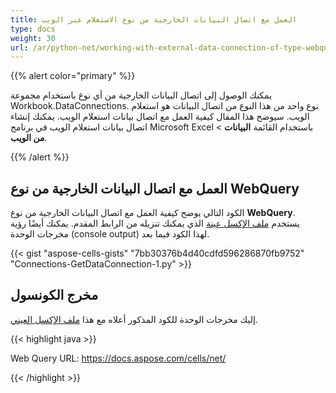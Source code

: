 ```yaml
---
title: العمل مع اتصال البيانات الخارجية من نوع الاستعلام عبر الويب
type: docs
weight: 30
url: /ar/python-net/working-with-external-data-connection-of-type-webquery/
---
```


{{% alert color="primary" %}}

يمكنك الوصول إلى اتصال البيانات الخارجية من أي نوع باستخدام مجموعة Workbook.DataConnections. نوع واحد من هذا النوع من اتصال البيانات هو استعلام الويب. سيوضح هذا المقال كيفية العمل مع اتصال بيانات استعلام الويب. يمكنك إنشاء اتصال بيانات استعلام الويب في برنامج Microsoft Excel باستخدام القائمة **البيانات** > **من الويب**.

{{% /alert %}}

## العمل مع اتصال البيانات الخارجية من نوع WebQuery

الكود التالي يوضح كيفية العمل مع اتصال البيانات الخارجية من نوع **WebQuery**. يستخدم [ملف الإكسل عينة](5112365.xlsx) الذي يمكنك تنزيله من الرابط المقدم. يمكنك أيضًا رؤية مخرجات الوحدة (console output) لهذا الكود فيما بعد.

{{< gist "aspose-cells-gists" "7bb30376b4d40cdfd596286870fb9752" "Connections-GetDataConnection-1.py" >}}

## مخرج الكونسول

إليك مخرجات الوحدة للكود المذكور أعلاه مع هذا [ملف الإكسل العيني](5112365.xlsx).

{{< highlight java >}}

Web Query URL: https://docs.aspose.com/cells/net/

{{< /highlight >}}

